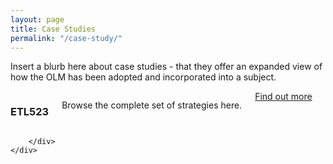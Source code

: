 ```yaml
---
layout: page
title: Case Studies
permalink: "/case-study/"
---    
```

    
Insert a blurb here about case studies - that they offer an expanded view of how the OLM has been adopted and incorporated into a subject.

<div class="row u-release extra-bottom-padding">
    <div class="container">
        <div class="six columns">
            <h3>ETL523</h3>
            <p>Browse the complete set of strategies here.</p>
            <div class="ten columns">
            <a href="{{ site.baseurl }}/case-study/ETL523" class="u-full-width mixer-button">Find out more</a></div>
        </div>
        <div class="six columns">
         
        </div>
    </div>
</div>

